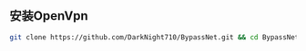 ## 安装OpenVpn
```bash
git clone https://github.com/DarkNight710/BypassNet.git && cd BypassNet && chmod +x OpenVpn.sh && ./OpenVpn.sh
```
